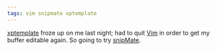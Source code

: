 ```yaml
---
tags: vim snipmate xptemplate
---
```


[xptemplate](http://www.vim.org/scripts/script.php?script_id=2611) froze up on me last night; had to quit [Vim](/wiki/Vim) in order to get my buffer editable again. So going to try [snipMate](http://www.vim.org/scripts/script.php?script_id=2540).
